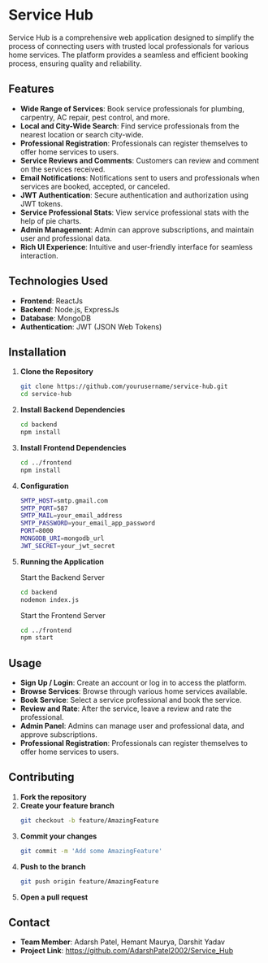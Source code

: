 # Service Hub

Service Hub is a comprehensive web application designed to simplify the process of connecting users with trusted local professionals for various home services. The platform provides a seamless and efficient booking process, ensuring quality and reliability.

## Features
- **Wide Range of Services**: Book service professionals for plumbing, carpentry, AC repair, pest control, and more.
- **Local and City-Wide Search**: Find service professionals from the nearest location or search city-wide.
- **Professional Registration**: Professionals can register themselves to offer home services to users.
- **Service Reviews and Comments**: Customers can review and comment on the services received.
- **Email Notifications**: Notifications sent to users and professionals when services are booked, accepted, or canceled.
- **JWT Authentication**: Secure authentication and authorization using JWT tokens.
- **Service Professional Stats**: View service professional stats with the help of pie charts.
- **Admin Management**: Admin can approve subscriptions, and maintain user and professional data.
- **Rich UI Experience**: Intuitive and user-friendly interface for seamless interaction.

## Technologies Used

- **Frontend**: ReactJs
- **Backend**: Node.js, ExpressJs
- **Database**: MongoDB
- **Authentication**: JWT (JSON Web Tokens)

## Installation

1. **Clone the Repository**

   ```sh
   git clone https://github.com/yourusername/service-hub.git
   cd service-hub

   ```

2. **Install Backend Dependencies**

   ```sh
   cd backend
   npm install

   ```

3. **Install Frontend Dependencies**

   ```sh
   cd ../frontend
   npm install

   ```

4. **Configuration**
   ```sh
   SMTP_HOST=smtp.gmail.com
   SMTP_PORT=587
   SMTP_MAIL=your_email_address
   SMTP_PASSWORD=your_email_app_password
   PORT=8000
   MONGODB_URI=mongodb_url
   JWT_SECRET=your_jwt_secret
    ```


5. **Running the Application**

   Start the Backend Server
   ```sh
   cd backend
   nodemon index.js

   ```
   Start the Frontend Server
   ```sh
   cd ../frontend
   npm start

   ```

## Usage

- **Sign Up / Login**: Create an account or log in to access the platform.
- **Browse Services**: Browse through various home services available.
- **Book Service**: Select a service professional and book the service.
- **Review and Rate**: After the service, leave a review and rate the professional.
- **Admin Panel**: Admins can manage user and professional data, and approve subscriptions.
- **Professional Registration**: Professionals can register themselves to offer home services to users.

## Contributing

1. **Fork the repository**
2. **Create your feature branch**
   ```sh
   git checkout -b feature/AmazingFeature
3. **Commit your changes**
   ```sh
   git commit -m 'Add some AmazingFeature'
4. **Push to the branch**
   ```sh
   git push origin feature/AmazingFeature
5. **Open a pull request**

## Contact

- **Team Member**: Adarsh Patel, Hemant Maurya, Darshit Yadav 
- **Project Link**: https://github.com/AdarshPatel2002/Service_Hub
